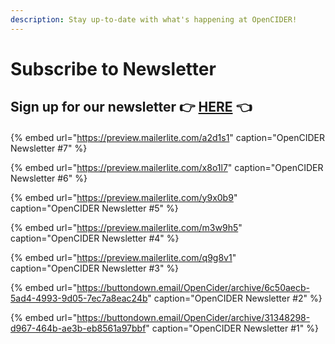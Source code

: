 ```yaml
---
description: Stay up-to-date with what's happening at OpenCIDER!
---
```


# Subscribe to Newsletter

## Sign up for our newsletter 👉 [HERE](https://landing.mailerlite.com/webforms/landing/b5q3a7) 👈

#### 

{% embed url="https://preview.mailerlite.com/a2d1s1" caption="OpenCIDER Newsletter \#7" %}

{% embed url="https://preview.mailerlite.com/x8o1l7" caption="OpenCIDER Newsletter \#6" %}

{% embed url="https://preview.mailerlite.com/y9x0b9" caption="OpenCIDER Newsletter \#5" %}

{% embed url="https://preview.mailerlite.com/m3w9h5" caption="OpenCIDER Newsletter \#4" %}

{% embed url="https://preview.mailerlite.com/q9g8v1" caption="OpenCIDER Newsletter \#3" %}

{% embed url="https://buttondown.email/OpenCider/archive/6c50aecb-5ad4-4993-9d05-7ec7a8eac24b" caption="OpenCIDER Newsletter \#2" %}

{% embed url="https://buttondown.email/OpenCider/archive/31348298-d967-464b-ae3b-eb8561a97bbf" caption="OpenCIDER Newsletter \#1" %}

